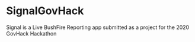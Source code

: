 # SignalGovHack
Signal is a Live BushFire Reporting app submitted as a project for the 2020 GovHack Hackathon
